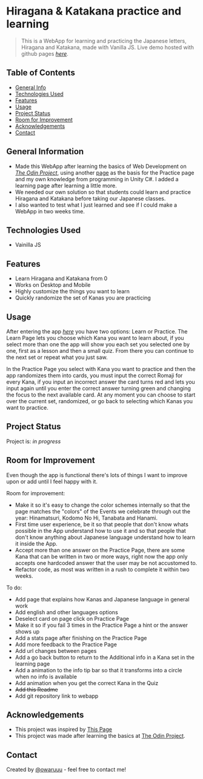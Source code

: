 # Hiragana & Katakana practice and learning
> This is a WebApp for learning and practicing the Japanese letters, Hiragana and Katakana, made with Vanilla JS.
> Live demo hosted with github pages [_here_](https://owaruuu.github.io/kanapractice/). 


## Table of Contents
* [General Info](#general-information)
* [Technologies Used](#technologies-used)
* [Features](#features)
* [Usage](#usage)
* [Project Status](#project-status)
* [Room for Improvement](#room-for-improvement)
* [Acknowledgements](#acknowledgements)
* [Contact](#contact)
<!-- * [Screenshots](#screenshots) -->


## General Information
- Made this WebApp after learning the basics of Web Development on [_The Odin Project_](https://www.theodinproject.com/paths), using another [page](https://kana-quiz.tofugu.com) as the basis for the Practice page and my own knowledge from programming in Unity C#. I added a learning page after learning a little more.
- We needed our own solution so that students could learn and practice Hiragana and Katakana before taking our Japanese classes.
- I also wanted to test what I just learned and see if I could make a WebApp in two weeks time.


## Technologies Used
- Vainilla JS


## Features
- Learn Hiragana and Katakana from 0
- Works on Desktop and Mobile
- Highly customize the things you want to learn
- Quickly randomize the set of Kanas you are practicing


<!-- ## Screenshots
![Example screenshot](./img/screenshot.png) -->
<!-- If you have screenshots you'd like to share, include them here. -->

## Usage
After entering the app [_here_](https://owaruuu.github.io/kanapractice/) you have two options: Learn or Practice.
The Learn Page lets you choose which Kana you want to learn about, if you select more than one the app will show you each set you selected one by one, first as a lesson and then a small quiz. From there you can continue to the next set or repeat what you just saw.

In the Practice Page you select with Kana you want to practice and then the app randomizes them into cards, you must input the correct Romaji for every Kana, if you input an incorrect answer the card turns red and lets you input again until you enter the correct answer turning green and changing the focus to the next available card. At any moment you can choose to start over the current set, randomized, or go back to selecting which Kanas you want to practice.


## Project Status
Project is: _in progress_


## Room for Improvement
Even though the app is functional there's lots of things I want to improve upon or add until I feel happy with it.

Room for improvement:
- Make it so it's easy to change the color schemes internally so that the page matches the "colors" of the Events we celebrate through out the year: Hinamatsuri, Kodomo No Hi, Tanabata and Hanami.
- First time user experience, be it so that people that don't know whats possible in the App understand how to use it and so that people that don't know anything about Japanese language understand how to learn it inside the App.
- Accept more than one answer on the Practice Page, there are some Kana that can be written in two or more ways, right now the app only accepts one hardcoded answer that the user may be not accustomed to.
- Refactor code, as most was written in a rush to complete it within two weeks.

To do:
- Add page that explains how Kanas and Japanese language in general work
- Add english and other languages options
- Deselect card on page click on Practice Page
- Make it so if you fail 3 times in the Practice Page a hint or the answer shows up
- Add a stats page after finishing on the Practice Page
- Add more feedback to the Practice Page
- Add url changes between pages
- Add a go back button to return to the Additional info in a Kana set in the learning page
- Add a animation to the info tip bar so that it transforms into a circle when no info is available
- Add animation when you get the correct Kana in the Quiz
- ~~Add this Readme~~
- Add git repository link to webapp


## Acknowledgements
- This project was inspired by [This Page](https://kana-quiz.tofugu.com)
- This project was made after learning the basics at [The Odin Project](https://www.theodinproject.com/paths/foundations/courses/foundations).


## Contact
Created by [@owaruuu](https://www.instagram.com/owaruuu/) - feel free to contact me!
